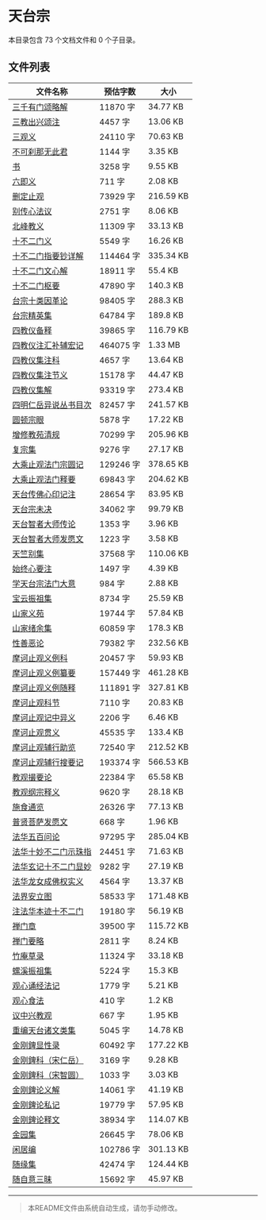 # 天台宗

本目录包含 73 个文档文件和 0 个子目录。

## 文件列表

| 文件名称 | 预估字数 | 大小 |
|---------|---------|------|
| [三千有门颂略解](佛藏/续藏经/中国撰述/诸宗著述部/天台宗/三千有门颂略解.md) | 11870 字 | 34.77 KB |
| [三教出兴颂注](佛藏/续藏经/中国撰述/诸宗著述部/天台宗/三教出兴颂注.md) | 4457 字 | 13.06 KB |
| [三观义](佛藏/续藏经/中国撰述/诸宗著述部/天台宗/三观义.md) | 24110 字 | 70.63 KB |
| [不可刹那无此君](佛藏/续藏经/中国撰述/诸宗著述部/天台宗/不可刹那无此君.md) | 1144 字 | 3.35 KB |
| [书](佛藏/续藏经/中国撰述/诸宗著述部/天台宗/书.md) | 3258 字 | 9.55 KB |
| [六即义](佛藏/续藏经/中国撰述/诸宗著述部/天台宗/六即义.md) | 711 字 | 2.08 KB |
| [删定止观](佛藏/续藏经/中国撰述/诸宗著述部/天台宗/删定止观.md) | 73929 字 | 216.59 KB |
| [别传心法议](佛藏/续藏经/中国撰述/诸宗著述部/天台宗/别传心法议.md) | 2751 字 | 8.06 KB |
| [北峰教义](佛藏/续藏经/中国撰述/诸宗著述部/天台宗/北峰教义.md) | 11309 字 | 33.13 KB |
| [十不二门义](佛藏/续藏经/中国撰述/诸宗著述部/天台宗/十不二门义.md) | 5549 字 | 16.26 KB |
| [十不二门指要钞详解](佛藏/续藏经/中国撰述/诸宗著述部/天台宗/十不二门指要钞详解.md) | 114464 字 | 335.34 KB |
| [十不二门文心解](佛藏/续藏经/中国撰述/诸宗著述部/天台宗/十不二门文心解.md) | 18911 字 | 55.4 KB |
| [十不二门枢要](佛藏/续藏经/中国撰述/诸宗著述部/天台宗/十不二门枢要.md) | 47890 字 | 140.3 KB |
| [台宗十类因革论](佛藏/续藏经/中国撰述/诸宗著述部/天台宗/台宗十类因革论.md) | 98405 字 | 288.3 KB |
| [台宗精英集](佛藏/续藏经/中国撰述/诸宗著述部/天台宗/台宗精英集.md) | 64784 字 | 189.8 KB |
| [四教仪备释](佛藏/续藏经/中国撰述/诸宗著述部/天台宗/四教仪备释.md) | 39865 字 | 116.79 KB |
| [四教仪注汇补辅宏记](佛藏/续藏经/中国撰述/诸宗著述部/天台宗/四教仪注汇补辅宏记.md) | 464075 字 | 1.33 MB |
| [四教仪集注科](佛藏/续藏经/中国撰述/诸宗著述部/天台宗/四教仪集注科.md) | 4657 字 | 13.64 KB |
| [四教仪集注节义](佛藏/续藏经/中国撰述/诸宗著述部/天台宗/四教仪集注节义.md) | 15178 字 | 44.47 KB |
| [四教仪集解](佛藏/续藏经/中国撰述/诸宗著述部/天台宗/四教仪集解.md) | 93319 字 | 273.4 KB |
| [四明仁岳异说丛书目次](佛藏/续藏经/中国撰述/诸宗著述部/天台宗/四明仁岳异说丛书目次.md) | 82457 字 | 241.57 KB |
| [圆顿宗眼](佛藏/续藏经/中国撰述/诸宗著述部/天台宗/圆顿宗眼.md) | 5878 字 | 17.22 KB |
| [增修教苑清规](佛藏/续藏经/中国撰述/诸宗著述部/天台宗/增修教苑清规.md) | 70299 字 | 205.96 KB |
| [复宗集](佛藏/续藏经/中国撰述/诸宗著述部/天台宗/复宗集.md) | 9276 字 | 27.17 KB |
| [大乘止观法门宗圆记](佛藏/续藏经/中国撰述/诸宗著述部/天台宗/大乘止观法门宗圆记.md) | 129246 字 | 378.65 KB |
| [大乘止观法门释要](佛藏/续藏经/中国撰述/诸宗著述部/天台宗/大乘止观法门释要.md) | 69843 字 | 204.62 KB |
| [天台传佛心印记注](佛藏/续藏经/中国撰述/诸宗著述部/天台宗/天台传佛心印记注.md) | 28654 字 | 83.95 KB |
| [天台宗未决](佛藏/续藏经/中国撰述/诸宗著述部/天台宗/天台宗未决.md) | 34062 字 | 99.79 KB |
| [天台智者大师传论](佛藏/续藏经/中国撰述/诸宗著述部/天台宗/天台智者大师传论.md) | 1353 字 | 3.96 KB |
| [天台智者大师发愿文](佛藏/续藏经/中国撰述/诸宗著述部/天台宗/天台智者大师发愿文.md) | 1223 字 | 3.58 KB |
| [天竺别集](佛藏/续藏经/中国撰述/诸宗著述部/天台宗/天竺别集.md) | 37568 字 | 110.06 KB |
| [始终心要注](佛藏/续藏经/中国撰述/诸宗著述部/天台宗/始终心要注.md) | 1497 字 | 4.39 KB |
| [学天台宗法门大意](佛藏/续藏经/中国撰述/诸宗著述部/天台宗/学天台宗法门大意.md) | 984 字 | 2.88 KB |
| [宝云振祖集](佛藏/续藏经/中国撰述/诸宗著述部/天台宗/宝云振祖集.md) | 8734 字 | 25.59 KB |
| [山家义苑](佛藏/续藏经/中国撰述/诸宗著述部/天台宗/山家义苑.md) | 19744 字 | 57.84 KB |
| [山家绪余集](佛藏/续藏经/中国撰述/诸宗著述部/天台宗/山家绪余集.md) | 60859 字 | 178.3 KB |
| [性善恶论](佛藏/续藏经/中国撰述/诸宗著述部/天台宗/性善恶论.md) | 79382 字 | 232.56 KB |
| [摩诃止观义例科](佛藏/续藏经/中国撰述/诸宗著述部/天台宗/摩诃止观义例科.md) | 20457 字 | 59.93 KB |
| [摩诃止观义例纂要](佛藏/续藏经/中国撰述/诸宗著述部/天台宗/摩诃止观义例纂要.md) | 157449 字 | 461.28 KB |
| [摩诃止观义例随释](佛藏/续藏经/中国撰述/诸宗著述部/天台宗/摩诃止观义例随释.md) | 111891 字 | 327.81 KB |
| [摩诃止观科节](佛藏/续藏经/中国撰述/诸宗著述部/天台宗/摩诃止观科节.md) | 7110 字 | 20.83 KB |
| [摩诃止观记中异义](佛藏/续藏经/中国撰述/诸宗著述部/天台宗/摩诃止观记中异义.md) | 2206 字 | 6.46 KB |
| [摩诃止观贯义](佛藏/续藏经/中国撰述/诸宗著述部/天台宗/摩诃止观贯义.md) | 45535 字 | 133.4 KB |
| [摩诃止观辅行助览](佛藏/续藏经/中国撰述/诸宗著述部/天台宗/摩诃止观辅行助览.md) | 72540 字 | 212.52 KB |
| [摩诃止观辅行搜要记](佛藏/续藏经/中国撰述/诸宗著述部/天台宗/摩诃止观辅行搜要记.md) | 193374 字 | 566.53 KB |
| [教观撮要论](佛藏/续藏经/中国撰述/诸宗著述部/天台宗/教观撮要论.md) | 22384 字 | 65.58 KB |
| [教观纲宗释义](佛藏/续藏经/中国撰述/诸宗著述部/天台宗/教观纲宗释义.md) | 9620 字 | 28.18 KB |
| [施食通览](佛藏/续藏经/中国撰述/诸宗著述部/天台宗/施食通览.md) | 26326 字 | 77.13 KB |
| [普贤菩萨发愿文](佛藏/续藏经/中国撰述/诸宗著述部/天台宗/普贤菩萨发愿文.md) | 668 字 | 1.96 KB |
| [法华五百问论](佛藏/续藏经/中国撰述/诸宗著述部/天台宗/法华五百问论.md) | 97295 字 | 285.04 KB |
| [法华十妙不二门示珠指](佛藏/续藏经/中国撰述/诸宗著述部/天台宗/法华十妙不二门示珠指.md) | 24451 字 | 71.63 KB |
| [法华玄记十不二门显妙](佛藏/续藏经/中国撰述/诸宗著述部/天台宗/法华玄记十不二门显妙.md) | 9282 字 | 27.19 KB |
| [法华龙女成佛权实义](佛藏/续藏经/中国撰述/诸宗著述部/天台宗/法华龙女成佛权实义.md) | 4564 字 | 13.37 KB |
| [法界安立图](佛藏/续藏经/中国撰述/诸宗著述部/天台宗/法界安立图.md) | 58533 字 | 171.48 KB |
| [注法华本迹十不二门](佛藏/续藏经/中国撰述/诸宗著述部/天台宗/注法华本迹十不二门.md) | 19180 字 | 56.19 KB |
| [禅门章](佛藏/续藏经/中国撰述/诸宗著述部/天台宗/禅门章.md) | 39500 字 | 115.72 KB |
| [禅门要略](佛藏/续藏经/中国撰述/诸宗著述部/天台宗/禅门要略.md) | 2811 字 | 8.24 KB |
| [竹庵草录](佛藏/续藏经/中国撰述/诸宗著述部/天台宗/竹庵草录.md) | 11324 字 | 33.18 KB |
| [螺溪振祖集](佛藏/续藏经/中国撰述/诸宗著述部/天台宗/螺溪振祖集.md) | 5224 字 | 15.3 KB |
| [观心诵经法记](佛藏/续藏经/中国撰述/诸宗著述部/天台宗/观心诵经法记.md) | 1779 字 | 5.21 KB |
| [观心食法](佛藏/续藏经/中国撰述/诸宗著述部/天台宗/观心食法.md) | 410 字 | 1.2 KB |
| [议中兴教观](佛藏/续藏经/中国撰述/诸宗著述部/天台宗/议中兴教观.md) | 667 字 | 1.95 KB |
| [重编天台诸文类集](佛藏/续藏经/中国撰述/诸宗著述部/天台宗/重编天台诸文类集.md) | 5045 字 | 14.78 KB |
| [金刚錍显性录](佛藏/续藏经/中国撰述/诸宗著述部/天台宗/金刚錍显性录.md) | 60492 字 | 177.22 KB |
| [金刚錍科（宋仁岳）](佛藏/续藏经/中国撰述/诸宗著述部/天台宗/金刚錍科（宋仁岳）.md) | 3169 字 | 9.28 KB |
| [金刚錍科（宋智圆）](佛藏/续藏经/中国撰述/诸宗著述部/天台宗/金刚錍科（宋智圆）.md) | 1033 字 | 3.03 KB |
| [金刚錍论义解](佛藏/续藏经/中国撰述/诸宗著述部/天台宗/金刚錍论义解.md) | 14061 字 | 41.19 KB |
| [金刚錍论私记](佛藏/续藏经/中国撰述/诸宗著述部/天台宗/金刚錍论私记.md) | 19779 字 | 57.95 KB |
| [金刚錍论释文](佛藏/续藏经/中国撰述/诸宗著述部/天台宗/金刚錍论释文.md) | 38934 字 | 114.07 KB |
| [金园集](佛藏/续藏经/中国撰述/诸宗著述部/天台宗/金园集.md) | 26645 字 | 78.06 KB |
| [闲居编](佛藏/续藏经/中国撰述/诸宗著述部/天台宗/闲居编.md) | 102786 字 | 301.13 KB |
| [随缘集](佛藏/续藏经/中国撰述/诸宗著述部/天台宗/随缘集.md) | 42474 字 | 124.44 KB |
| [随自意三昧](佛藏/续藏经/中国撰述/诸宗著述部/天台宗/随自意三昧.md) | 15692 字 | 45.97 KB |

---

> 本README文件由系统自动生成，请勿手动修改。
